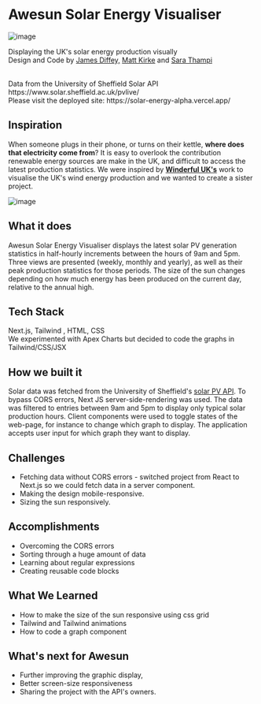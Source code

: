 # Awesun Solar Energy Visualiser

![image](https://github.com/SaraThampi/Solar-Energy/assets/128574441/439e800f-e765-4b1b-89ed-f82bf3962e1d)

Displaying the UK's solar energy production visually \
Design and Code by [James Diffey,](https://github.com/jamesdiffeycoding) [Matt Kirke](https://github.com/mattkirke) and [Sara Thampi](https://github.com/SaraThampi)

<br />
Data from the University of Sheffield Solar API 
https://www.solar.sheffield.ac.uk/pvlive/ 
<br />
Please visit the deployed site: 
https://solar-energy-alpha.vercel.app/

## Inspiration
When someone plugs in their phone, or turns on their kettle, **where does that electricity come from**?
It is easy to overlook the contribution renewable energy sources are make in the UK, and difficult to access the latest production statistics. We were inspired by **[Winderful UK's](https://winderful.uk/)** work to visualise the UK's wind energy production and we wanted to create a sister project.

![image](https://github.com/SaraThampi/Solar-Energy/assets/128574441/37bb18a8-a918-4434-b13b-600277c6ce96)


## What it does
Awesun Solar Energy Visualiser displays the latest solar PV generation statistics in half-hourly increments between the hours of 9am and 5pm. Three views are presented (weekly, monthly and yearly), as well as their peak production statistics for those periods. The size of the sun changes depending on how much energy has been produced on the current day, relative to the annual high.

## Tech Stack
Next.js, Tailwind , HTML, CSS \
We experimented with Apex Charts but decided to code the graphs in Tailwind/CSS/JSX

## How we built it
Solar data was fetched from the University of Sheffield's [solar PV API](https://docs.google.com/document/d/e/2PACX-1vSDFb-6dJ2kIFZnsl-pBQvcH4inNQCA4lYL9cwo80bEHQeTK8fONLOgDf6Wm4ze_fxonqK3EVBVoAIz/pub). To bypass CORS errors, Next JS server-side-rendering was used. The data was filtered to entries between 9am and 5pm to display only typical solar production hours. Client components were used to toggle states of the web-page, for instance to change which graph to display. The application accepts user input for which graph they want to display.

## Challenges
- Fetching data without CORS errors - switched project from React to Next.js so we could fetch data in a server component. 
- Making the design mobile-responsive. 
- Sizing the sun responsively.

## Accomplishments
- Overcoming the CORS errors
- Sorting through a huge amount of data
- Learning about regular expressions
- Creating reusable code blocks

## What We Learned
- How to make the size of the sun responsive using css grid 
- Tailwind and Tailwind animations 
- How to code a graph component

## What's next for Awesun
- Further improving the graphic display,
- Better screen-size responsiveness
- Sharing the project with the API's owners.
